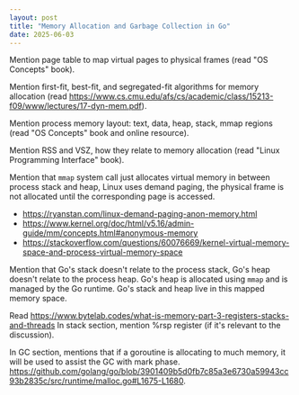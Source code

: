 ```yaml
---
layout: post
title: "Memory Allocation and Garbage Collection in Go"
date: 2025-06-03
---
```


Mention page table to map virtual pages to physical frames (read "OS Concepts" book).

Mention first-fit, best-fit, and segregated-fit algorithms for memory allocation (read https://www.cs.cmu.edu/afs/cs/academic/class/15213-f09/www/lectures/17-dyn-mem.pdf).

Mention process memory layout: text, data, heap, stack, mmap regions (read "OS Concepts" book and online resource).

Mention RSS and VSZ, how they relate to memory allocation (read "Linux Programming Interface" book).

Mention that `mmap` system call just allocates virtual memory in between process stack and heap, Linux uses demand paging, the physical frame is not allocated until the corresponding page is accessed.
- https://ryanstan.com/linux-demand-paging-anon-memory.html
- https://www.kernel.org/doc/html/v5.16/admin-guide/mm/concepts.html#anonymous-memory
- https://stackoverflow.com/questions/60076669/kernel-virtual-memory-space-and-process-virtual-memory-space

Mention that Go's stack doesn't relate to the process stack, Go's heap doesn't relate to the process heap.
Go's heap is allocated using `mmap` and is managed by the Go runtime. Go's stack and heap live in this mapped memory space.

Read https://www.bytelab.codes/what-is-memory-part-3-registers-stacks-and-threads
In stack section, mention %rsp register (if it's relevant to the discussion).

In GC section, mentions that if a goroutine is allocating to much memory, it will be used to assist the GC with mark phase.
https://github.com/golang/go/blob/3901409b5d0fb7c85a3e6730a59943cc93b2835c/src/runtime/malloc.go#L1675-L1680.

